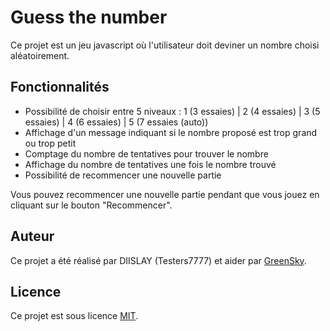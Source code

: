 # Guess the number

Ce projet est un jeu javascript où l'utilisateur doit deviner un nombre choisi aléatoirement.

## Fonctionnalités

- Possibilité de choisir entre 5 niveaux : 1 (3 essaies) | 2 (4 essaies) | 3 (5 essaies) | 4 (6 essaies) | 5 (7 essaies (auto))
- Affichage d'un message indiquant si le nombre proposé est trop grand ou trop petit
- Comptage du nombre de tentatives pour trouver le nombre
- Affichage du nombre de tentatives une fois le nombre trouvé
- Possibilité de recommencer une nouvelle partie

Vous pouvez recommencer une nouvelle partie pendant que vous jouez en cliquant sur le bouton "Recommencer".

## Auteur

Ce projet a été réalisé par DIISLAY (Testers7777) et aider par [GreenSky](https://github.com/Greensky-gs).

## Licence

Ce projet est sous licence [MIT](https://choosealicense.com/licenses/mit/).
